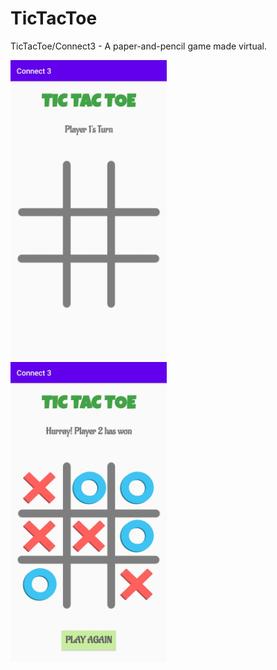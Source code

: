 # TicTacToe
 TicTacToe/Connect3 - A paper-and-pencil game made virtual.


<img src="Screenshot(s)/TicTacToe1SS.jpg" alt="Tic Tac Toe 1" width="250" height="480"/>&nbsp;&nbsp;<img src="Screenshot(s)/TicTacToe2SS.jpg" alt="Tic Tac Toe 2" width="250" height="480"/>